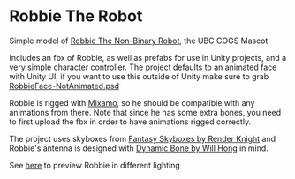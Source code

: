 # Robbie The Robot

Simple model of [Robbie The Non-Binary Robot](http://www.cogsubc.ca/exec-team.html), the UBC COGS Mascot

Includes an fbx of Robbie, as well as prefabs for use in Unity projects, and a very simple character controller. The project defaults to an animated face with Unity UI, if you want to use this outside of Unity make sure to grab [RobbieFace-NotAnimated.psd](Assets/Robbie/Resources/Textures/RobbieFace-NotAnimated.psd)

Robbie is rigged with [Mixamo](https://www.mixamo.com), so he should be compatible with any animations from there. Note that since he has some extra bones, you need to first upload the fbx in order to have animations rigged correctly.

The project uses skyboxes from [Fantasy Skyboxes by Render Knight](https://assetstore.unity.com/packages/2d/textures-materials/sky/fantasy-skybox-18216) and Robbie's antenna is designed with [Dynamic Bone by Will Hong](https://assetstore.unity.com/packages/tools/animation/dynamic-bone-16743) in mind.

See [here](https://ubc-cognitive-systems-society.github.io/RobbieTheRobot/) to preview Robbie in different lighting
